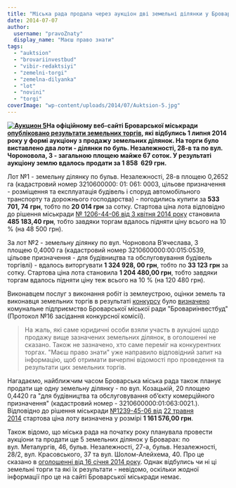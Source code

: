 ```yaml
---
title: "Міська рада продала через аукціон дві земельні ділянки у Броварах за 1,86 млн грн"
date: 2014-07-07
author: 
  username: "pravoZnaty"
  display_name: "Маєш право знати"
tags: 
  - "auktsion"
  - "brovariinvestbud"
  - "vibir-redaktsiyi"
  - "zemelni-torgi"
  - "zemelna-dilyanka"
  - "lot"
  - "novini"
  - "torgi"
coverImage: "wp-content/uploads/2014/07/Auktsion-5.jpg"
---
```


**[![Аукцион 5](https://mpz.brovary.org/wp-content/uploads/2014/07/Auktsion-5.jpg)](https://mpz.brovary.org/wp-content/uploads/2014/07/Auktsion-5.jpg)На офіційному веб-сайті Броварської міськради [опубліковано результати земельних торгів](http://docs.pravo-znaty.org.ua/p12518/07.07.2014), які відбулись 1 липня 2014 року у формі аукціону з продажу земельних ділянок. На торги було виставлено два лоти - ділянки по буль. Незалежності, 28-в та по вул. Чороновола, 3 - загальною площею майже 67 соток. У результаті аукціону землю вдалось продати за 1 858  629 грн.**

Лот №1 - земельну ділянку по бульв. Незалежності, 28-в площею 0,2652 га (кадастровий номер 3210600000: 01: 061: 0003, цільове призначення - розміщення та експлуатація будівель і споруд автомобільного транспорту та дорожнього господарства) - погодились купити за **533 701, 74** **грн**, тобто по **20 014 грн** за сотку. Стартова ціна лота відповідно до рішення міськради [№ 1206-44-06 від 3 квітня 2014 року](http://docs.pravo-znaty.org.ua/p11394/03.04.2014/1206-44-06) становила **485 183,40 грн**, тобто завдяки торгам вдалось підняти ціну всього на 10 % (на 48 500 грн).

За лот №2 - земельну ділянку по вул. Чорновола В’ячеслава, 3 площею 0,4000 га (кадастровий номер 3210600000:00:015:0539, цільове призначення - для будівництва та обслуговування будівель торгівлі) - вдалось виторгувати **1 324 928, 00 грн**, тобто по **33 123** **грн** за сотку. Стартова ціна лота становила **1 204 480,00 грн**, тобто завдяки торгам вдалось підняти ціну теж всього на 10 % (на 120 480 грн).

Виконавцем послуг з виконання робіт із землеустрою, оцінки земель та виконавця земельних торгів в результаті [конкурсу](http://docs.pravo-znaty.org.ua/p11454/15.04.2014) було [визначено](http://docs.pravo-znaty.org.ua/p12518/07.07.2014) комунальне підприємство Броварської міської ради "Бровариінвестбуд" (Протокол №16 засідання конкурсної комісії).

> На жаль, які саме юридичні особи взяли участь в аукціоні щодо продажу вище зазначених земельних ділянок, в оголошенні не сказано. Також не зазначено, хто саме переміг на конкурентних торгах. "Маєш право знати" уже направило відповідний запит на інформацію, щоб отримати вичерпні відомості про проведення та результати цих земельних торгів.

Нагадаємо, найближчим часом Броварська міська рада також планує продати ще одну земельну ділянку - по вул. Козацькій, 20 площею 0,4420 га "для будівництва та обслуговування об’єкту комерційного призначення" (кадастровий номер - 3210600000:01:063:0021.). Відповідно до рішення міськради [№1239-45-06 від](http://docs.pravo-znaty.org.ua/p11976/22.05.2014/1239-45-06) [22 травня 2014](http://docs.pravo-znaty.org.ua/p11976/22.05.2014/1239-45-06) стартова ціна лоту визначена у розмірі **1 161 576,00 грн**.

Також відомо, що міська рада на початку року планувала провести аукціони та продати ще 5 земельних ділянок у Броварах: по вул. Металургів, 46, бульв. Незалежності, 27-а, бульв. Незалежності, 28/2, вул. Красовського, 37 та вул. Шолом-Алейхема, 40. Про це сказано в [оголошенні від 16 січня 2014 року](http://docs.pravo-znaty.org.ua/p10995/16.01.2014). Однак відбулись чи ні ці земельні торги та які їх результати - невідомо, оскільки жодної інформації про це на сайті Броварської міськради немає.
